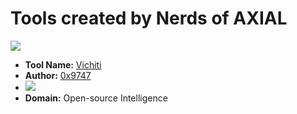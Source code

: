 <h1 align="left">
Tools created by Nerds of AXIAL 
</h1>
<img src="https://github.com/umair9747/vichiti/raw/main/logo.png">
<ul type="disc">
  <li><b>Tool Name:</b> <a href="https://github.com/AXI4L/Tools/tree/main/vichiti">Vichiti</a></li>
  <li><b>Author:</b> <a href="https://twitter.com/0x9747">0x9747</a></li>
  <li><img src="https://img.shields.io/badge/Release%20Status-beta-yellow"> </li>
  <li><b>Domain:</b> Open-source Intelligence</li>
 </ul>
 
